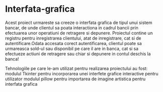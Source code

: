 # Interfata-grafica
Acest proiect urmareste sa creeze o interfata grafica de tipul unui sistem bancar, de unde clientul sa poata interactiona in cadrul bancii prin efectuarea unor operatiuni de retragere si depunere.  Proiectul contine un registru pentru inregistrarea clientului, atat de inregistrare, cat si de autentificare.Odata accesata corect autentificarea, clientul poate sa urmareasca sold-ul sau disponibil pe care il are in banca, cat si sa efectueze actiuni de retragere sau chiar si depunere in contul deschis la banca!

Tehnologiile pe care le-am utilizat pentru realizarea proiectului au fost:
modulul Tkinter pentru incorporarea unei interfete grafice interactive pentru utilizator
modulul pillow pentru importarea de imagine artistica pentru interfata grafica
